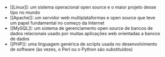 - [[Linux]]: um sistema operacional open source e o maior projeto desse tipo no mundo
- [[Apache]]: um servidor web multiplataformas e open source que teve um papel fundamental no começo da Internet
- [[MySQL]]: um sistema de gerenciamento open source de bancos de dados relacionais usado por muitas aplicações web orientadas a bancos de dados
- [[PHP]]: uma linguagem genérica de scripts usada no desenvolvimento de software (às vezes, o Perl ou o Python são substituídos)